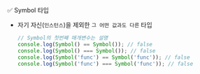 ✅ Symbol 타입

* 자기 자신(`인스턴스`)을 제외한 `그 어떤 값과도 다른` 타입
  ```javascript
  // Symbol의 첫번째 매개변수는 설명
  console.log(Symbol() == Symbol()); // false
  console.log(Symbol() === Symbol()); // false
  console.log(Symbol('func') == Symbol('func')); // false
  console.log(Symbol('func') === Symbol('func')); // false
  ```